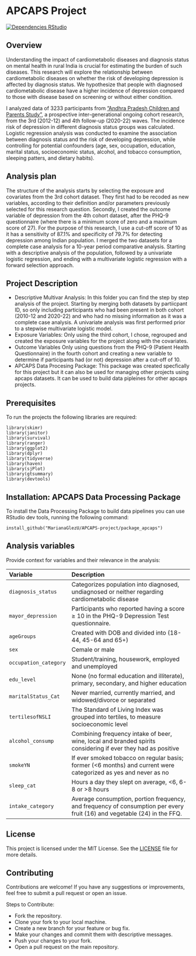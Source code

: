 # APCAPS Project
[![Dependencies RStudio](https://github.com/MarianaGlezU/APCAPS-project/actions/workflows/r.yml/badge.svg)](https://github.com/MarianaGlezU/APCAPS-project/actions/workflows/r.yml)
## Overview
Understanding the impact of cardiometabolic diseases and diagnosis status on mental health in rural India is crucial for estimating the burden of such diseases. This research will explore the relationship between cardiometabolic diseases on whether the risk of developing depression is affected by diagnosis status. We hypothesize that people with diagnosed cardiometabolic disease have a higher incidence of depression compared to those with disease based on screening or without either condition.

I analyzed data of 3233 participants from [”Andhra Pradesh Children and Parents Study”](https://www.lshtm.ac.uk/research/centres-projects-groups/apcaps), a prospective inter-generational ongoing cohort research, from the 3rd (2012-12)  and 4th  follow-up (2020-22) waves. The incidence risk of depression in different diagnosis status groups was calculated. Logistic regression analysis was conducted to examine the association between diagnosis status and the risk of developing depression, while controlling for potential confounders (age, sex, occupation, education, marital status, socioeconomic status, alcohol, and tobacco consumption, sleeping patters, and dietary habits).

## Analysis plan
The structure of the analysis starts by selecting the exposure and covariates from the 3rd cohort dataset. They first had to be recoded as new variables, according to their definition and/or parameters previously selected for this research question. Secondly, I created the outcome variable of depression from the 4th cohort dataset, after the PHQ-9 questionnaire (where there is a minimum score of zero and a maximum score of 27). For the purpose of this research, I use a cut-off score of 10 as it has a sensitivity of 87.1% and specificity of 79.7% for detecting depression among Indian population. 
I merged the two datasets for a complete case analysis for a 10-year period comparative analysis. Starting with a descriptive analysis of the population, followed by a univariate logistic regression, and ending with a multivariate logistic regression with a forward selection approach.

## Project Description
* Descriptive Multivar Analysis: 
 In this folder you can find the step by step analysis of the project. Starting by merging both datasets by partiicpant ID, so only including
 participants who had been present in both cohort (2010-12 and 2020-22) and who had no missing information as it was a complete case analysis.
 A univariate analysis was first performed prior to a stepwise multivariate logistic model. 
* Exposure Variables:
 Only using the third cohort, I chose, regrouped and created the exposure variables for the project along with the covariates. 
* Outcome Variables
 Only using questions from the PHQ-9 (Patient Health Questionnaire) in the fourth cohort and creating a new variable to determine if participants had (or not) 
 depression after a cut-off of 10. 
* APCAPS Data Procesing Package:
 This package was created specfically for this project but it can also be used for managing other projects using apcaps datasets. It can be used to build 
 data pipleines for other apcaps projects.
  
## Prerequisites
To run the projects the following libraries are required:
```
library(skimr)
library(janitor)
library(survival)
library(ranger)
library(ggplot2)
library(dplyr)
library(tidyverse)
library(haven)
library(sjPlot)
library(gtsummary)
library(devtools)
```

## Installation: APCAPS Data Processing Package

To install the Data Processing Package to build data pipelines you can use RStudio dev tools, running the following command:
```
install_github("MarianaGlezU/APCAPS-project/package_apcaps")
```
## Analysis variables
Provide context for variables and their relevance in the analysis:

|Variable | Description|
|:-------------|:-------------|
| `diagnosis_status`                           |Categorizes population into diagnosed, undiagnosed or neither regarding cardiometabolic disease
| `mayor_depression`                      |Participants who reported having a score ≥ 10 in the PHQ-9 Depression Test questionnaire.
| `ageGroups`                     |Created with DOB and divided into (18-44, 45-64 and 65+)
| `sex`                    |Cemale or male
| `occupation_category`                    |Student/training, housework, employed and unemployed
| `edu_level`                          |None (no formal education and illiterate), primary, secondary, and higher education
| `maritalStatus_Cat`                    |Never married, currently married, and widowed/divorce or separated
| `tertilesofNSLI`                |The Standard of Living Index was grouped into tertiles, to measure socioeconomic level
| `alcohol_consump`            |Combining frequency intake of  beer, wine, local and branded spirits considering if ever they had as positive
| `smokeYN`                    |If ever  smoked tobacco on regular basis; former (<6 months) and current were categorized as yes and never as no
| `sleep_cat`                    |Hours a day they slept on average, <6, 6-8 or >8 hours
| `intake_category` |Average consumption, portion frequency, and frequency of consumption per every fruit (16) and vegetable (24) in the FFQ.  

## License

This project is licensed under the MIT License. See the [LICENSE](https://github.com/git/git-scm.com/blob/main/MIT-LICENSE.txt) file for more details.

## Contributing

Contributions are welcome! If you have any suggestions or improvements, feel free to submit a pull request or open an issue.

Steps to Contribute:
* Fork the repository.
* Clone your fork to your local machine.
* Create a new branch for your feature or bug fix.
* Make your changes and commit them with descriptive messages.
* Push your changes to your fork.
* Open a pull request on the main repository.
